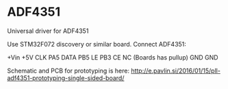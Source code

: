 # ADF4351
Universal driver for ADF4351


Use STM32F072 discovery or similar board. Connect ADF4351:

+Vin	+5V
CLK		PA5
DATA	PB5
LE		PB3
CE		NC (Boards has pullup)
GND		GND 


Schematic and PCB for prototyping is here:
http://e.pavlin.si/2016/01/15/pll-adf4351-prototyping-single-sided-board/
